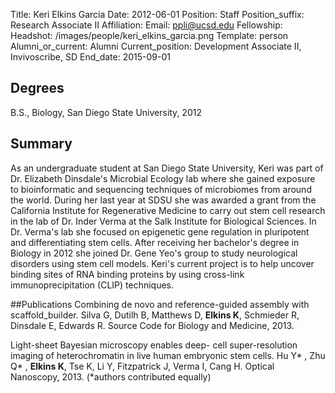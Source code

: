 Title: Keri Elkins Garcia
Date: 2012-06-01
Position: Staff
Position_suffix: Research Associate II
Affiliation:
Email: ppli@ucsd.edu
Fellowship:
Headshot: /images/people/keri_elkins_garcia.png
Template: person
Alumni_or_current: Alumni
Current_position: Development Associate II, Invivoscribe, SD
End_date: 2015-09-01
<!-- Status: draft -->

## Degrees
B.S., Biology, San Diego State University, 2012<br>

## Summary
As an undergraduate student at San Diego State University, Keri was part of Dr. Elizabeth Dinsdale's Microbial Ecology lab where she gained exposure to bioinformatic and sequencing techniques of microbiomes from around the world. During her last year at SDSU she was awarded a grant from the California Institute for Regenerative Medicine to carry out stem cell research in the lab of Dr. Inder Verma at the Salk Institute for Biological Sciences. In Dr. Verma's lab she focused on epigenetic gene regulation in pluripotent and differentiating stem cells. After receiving her bachelor's degree in Biology in 2012 she joined Dr. Gene Yeo's group to study neurological disorders using stem cell models. Keri's current project is to help uncover binding sites of RNA binding proteins by using cross-link immunoprecipitation (CLIP) techniques.

##Publications
Combining de novo and reference-guided assembly with scaffold_builder. Silva G, Dutilh B, Matthews D, **Elkins K**, Schmieder R, Dinsdale E, Edwards R. Source Code for Biology and Medicine, 2013.

Light-sheet Bayesian microscopy enables deep- cell super-resolution imaging of heterochromatin in live human embryonic stem cells. Hu Y* , Zhu Q* , **Elkins K**, Tse K, Li Y, Fitzpatrick J, Verma I, Cang H. Optical Nanoscopy, 2013. (*authors contributed equally)
